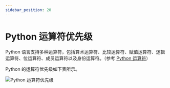 ```yaml
---
sidebar_position: 20
---
```


# Python 运算符优先级



Python 语言支持多种运算符，包括算术运算符、比较运算符、赋值运算符、逻辑运算符、位运算符、成员运算符以及身份运算符。（参考 [Python 运算符](python-operators)）

Python 的运算符优先级如下表所示。

![Python 运算符优先级](https://static.getiot.tech/python-operators-priority.png#center)



